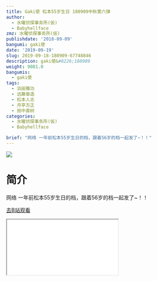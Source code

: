 ```yaml
---
title: Gaki使 松本55岁生日 180909中秋第六弹
author:
  - 水曜侦探事务所(仮)
  - Babyhellface
zmz: 水曜侦探事务所(仮)
publishdate: '2018-09-09'
bangumi: gaki使
date: '2019-09-19'
slug: 2019-09-18-180909-67748846
description: gaki使&#8226;180909
weight: 9081.0
bangumis:
  - gaki使
tags:
  - 浜田雅功
  - 远藤章造
  - 松本人志
  - 月亭方正
  - 田中直树
categories:
  - 水曜侦探事务所(仮)
  - Babyhellface

brief: "网络 一年前松本55岁生日的档，跟着56岁的档一起发了~！！"
---
```

![](https://raw.githubusercontent.com/tcgriffith/owaraisite/master/static/tmpimg/925abc809e611e792acea94f00f7a9c43cfde752.jpg.480.jpg)
# 简介  
网络
一年前松本55岁生日的档，跟着56岁的档一起发了~！！  

[去B站观看](https://www.bilibili.com/video/av67748846/)
<div class ="resp-container"><iframe class="testiframe" src="//player.bilibili.com/player.html?aid=67748846"", scrolling="no", allowfullscreen="true" > </iframe></div> 
